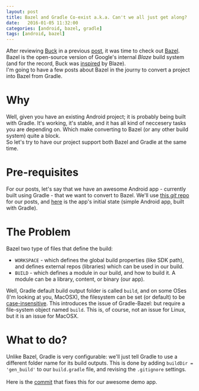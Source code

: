 ```yaml
---
layout: post
title: Bazel and Gradle Co-exist a.k.a. Can't we all just get along?
date:   2016-01-05 11:32:00
categories: [android, bazel, gradle]
tags: [android, bazel]
---
```

After reviewing [Buck](https://buckbuild.com/) in a previous [post](http://evendanan.net/android/buck/gradle/maven/2015/11/06/buck-maven-and-support/),
it was time to check out [Bazel](http://bazel.io/). Bazel is the open-source version of Google's internal _Blaze_ build system (and for the record,
Buck was [inspired](http://www.infoq.com/news/2013/05/Facebook-buck-xctool-build) by Blaze).<br/>
I'm going to have a few posts about Bazel in the journy to convert a project into Bazel from Gradle.

# Why #
Well, given you have an existing Android project; it is probably being built with Gradle. It's working, it's stable, and it has all kind
of neccesery tasks you are depending on. Which make converting to Bazel (or any other build system) quite a block.<br/>
So let's try to have our project support both Bazel and Gradle at the same time.

# Pre-requisites #
For our posts, let's say that we have an awesome Android app - currently built using Gradle - that we want to convert to Bazel. We'll
use [this _git_ repo](https://github.com/menny/BazelPlayground) for our posts, and [here](https://github.com/menny/BazelPlayground/commit/ac5e50f6532cc24419ccefd481d5374cc0982e64) is the app's initial state (simple Android app, built with Gradle).

# The Problem #
Bazel two type of files that define the build:

 * `WORKSPACE` - which defines the global build properties (like SDK path), and defines external repos (libraries) which can be used in our build.
 * `BUILD` - which defines a module in our build, and how to build it. A module can be a library, content, or binary (our app).

Well, Gradle default build output folder is called `build`, and on some OSes (I'm looking at you, MacOSX), the filesystem can be set (or default) to
be [case-insensitive](https://en.wikipedia.org/wiki/HFS_Plus#Limitations). This introduces the issue of Gradle-Bazel: but require a file-system
object named `build`. This is, of course, not an issue for Linux, but it is an issue for MacOSX.<br/>

# What to do? #
Unlike Bazel, Gradle is very configurable: we'll just tell Gradle to use a different folder name for its build outputs. 
This is done by adding `buildDir = 'gen_build'` to our `build.gradle` file, and revising the `.gitignore` settings.<br><br>
Here is the [commit](https://github.com/menny/BazelPlayground/commit/945daffa11249c3ac0841edf89c97098faf0c5e7) that fixes this for our awesome demo app.
